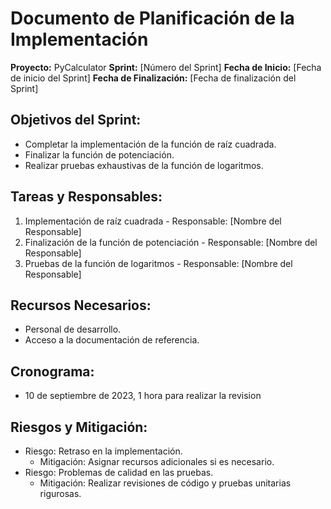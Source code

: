 # Documento de Planificación de la Implementación

**Proyecto:** PyCalculator
**Sprint:** [Número del Sprint]
**Fecha de Inicio:** [Fecha de inicio del Sprint]
**Fecha de Finalización:** [Fecha de finalización del Sprint]

## Objetivos del Sprint:

- Completar la implementación de la función de raíz cuadrada.
- Finalizar la función de potenciación.
- Realizar pruebas exhaustivas de la función de logaritmos.

## Tareas y Responsables:

1. Implementación de raíz cuadrada - Responsable: [Nombre del Responsable]
2. Finalización de la función de potenciación - Responsable: [Nombre del Responsable]
3. Pruebas de la función de logaritmos - Responsable: [Nombre del Responsable]

## Recursos Necesarios:

- Personal de desarrollo.
- Acceso a la documentación de referencia.

## Cronograma:

- 10 de septiembre de 2023, 1 hora para realizar la revision 

## Riesgos y Mitigación:

- Riesgo: Retraso en la implementación.
  - Mitigación: Asignar recursos adicionales si es necesario.
- Riesgo: Problemas de calidad en las pruebas.
  - Mitigación: Realizar revisiones de código y pruebas unitarias rigurosas.
